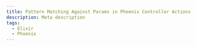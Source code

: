 ```yaml
---
title: Pattern Matching Against Params in Phoenix Controller Actions
description: Meta description
tags:
  - Elixir
  - Phoenix
---
```

